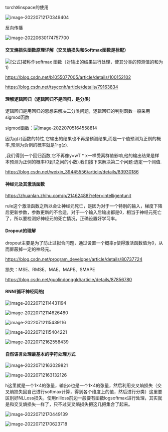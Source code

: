 torch》linspace的使用

![image-20220712170349404](C:\Users\zhao'ming'zhang\AppData\Roaming\Typora\typora-user-images\image-20220712170349404.png)

反向传播

![image-20220630174757700](C:\Users\zhao'ming'zhang\AppData\Roaming\Typora\typora-user-images\image-20220630174757700.png)

#### 交叉熵损失函数原理详解（交叉熵损失和Softmax函数是标配）

![[公式]](https://www.zhihu.com/equation?tex=f_j%28z%29%3D%5Cfrac%7Be%5E%7Bz_j%7D%7D%7B%5Csum_ke%5E%7Bz_k%7D%7D)被称作softmax 函数（对输出的结果进行处理，使其分类的预测值的和为1)

https://blog.csdn.net/b1055077005/article/details/100152102

https://blog.csdn.net/tsyccnh/article/details/79163834

#### 理解逻辑回归（逻辑回归不是回归，是分类）

逻辑回归是用回归的思想来解决二分类问题，逻辑回归的判别函数一般采用sigmod函数

sigmod函数：![image-20220705164558814](C:\Users\zhao'ming'zhang\AppData\Roaming\Typora\typora-user-images\image-20220705164558814.png)

因为g(z)函数的特性,它输出的结果也不再是预测结果,而是一个值预测为正例的概率,预测为负例的概率就是1-g(z).

,我们得到一个回归函数,它不再像y=wT * x一样受离群值影响,他的输出结果是样本预测为正例的概率(0到1之间的小数).我们接下来解决第二个问题:选定一个阈值.

https://blog.csdn.net/weixin_39445556/article/details/83930186

#### 神经元及其激活函数

https://zhuanlan.zhihu.com/p/21462488?refer=intelligentunit

rule这个激活函数之所以会让神经元死亡，是因为对于一个特别的输入，梯度下降后更新参数，参数更新的不合适，对于一个输入后输出都是0，相当于神经元死亡了，所以要检测好神经元的死亡情况，正确设置好学习率。

#### Dropout的理解

dropout主要是为了防止过拟合问题，通过设置一个概率p使得激活函数值为0，从而屏蔽掉一定的神经元。

https://blog.csdn.net/program_developer/article/details/80737724

损失：MSE、RMSE、MAE、MAPE、SMAPE

https://blog.csdn.net/guolindonggld/article/details/87856780

#### RNN(循环神经网络)

![image-20220712114431194](C:\Users\zhao'ming'zhang\AppData\Roaming\Typora\typora-user-images\image-20220712114431194.png)

![image-20220712114626480](C:\Users\zhao'ming'zhang\AppData\Roaming\Typora\typora-user-images\image-20220712114626480.png)

![image-20220712115439116](C:\Users\zhao'ming'zhang\AppData\Roaming\Typora\typora-user-images\image-20220712115439116.png)

![image-20220712115404221](C:\Users\zhao'ming'zhang\AppData\Roaming\Typora\typora-user-images\image-20220712115404221.png)

![image-20220712162558439](C:\Users\zhao'ming'zhang\AppData\Roaming\Typora\typora-user-images\image-20220712162558439.png)

#### 自然语言处理最基本的字符处理方式

![image-20220712163029821](C:\Users\zhao'ming'zhang\AppData\Roaming\Typora\typora-user-images\image-20220712163029821.png)

![image-20220712163132126](C:\Users\zhao'ming'zhang\AppData\Roaming\Typora\typora-user-images\image-20220712163132126.png)

h这里就是一个1×4的张量，输出o也是一个1×4的张量，然后利用交叉熵损失（交叉熵损失回自己进行softmax计算，得到各个维度上的值，然后进行分类）这里要区别好NLLoss损失，使用nllloss前边一般要有函数logsoftmax进行处理，其实就是和交叉熵损失一样了，只不过交叉熵损失把这几把集合了起来。

![image-20220712170449139](C:\Users\zhao'ming'zhang\AppData\Roaming\Typora\typora-user-images\image-20220712170449139.png)

![image-20220712170623718](C:\Users\zhao'ming'zhang\AppData\Roaming\Typora\typora-user-images\image-20220712170623718.png)
